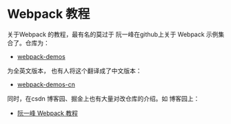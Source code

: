 # Webpack 教程

关于Webpack 的教程，最有名的莫过于 阮一峰在github上关于 Webpack 示例集合了。仓库为：

- [webpack-demos](https://github.com/ruanyf/webpack-demos)

为全英文版本， 也有人将这个翻译成了中文版本：

- [webpack-demos-cn](https://github.com/userkang/webpack-demos-cn)

同时，在csdn 博客园、掘金上也有大量对改仓库的介绍。如 博客园上：

- [阮一峰 Webpack 教程 ](https://www.cnblogs.com/luckyting/articles/11278171.html)